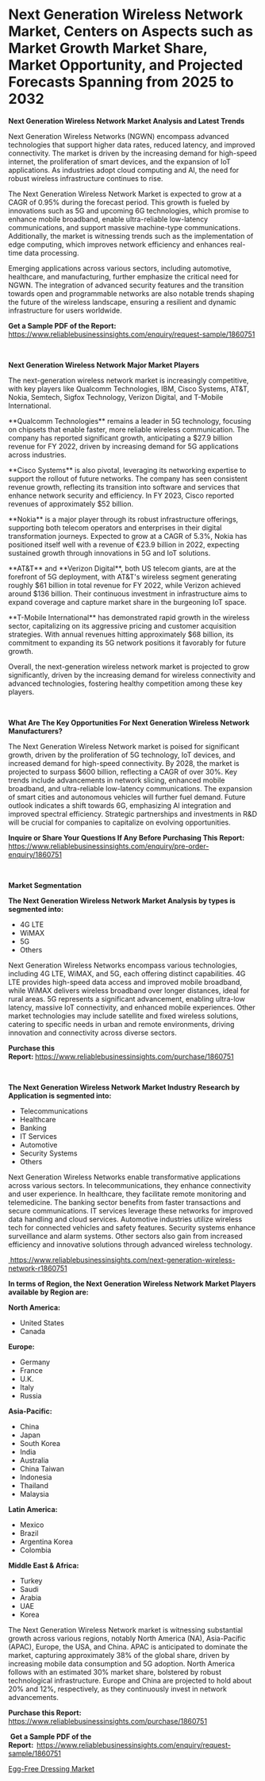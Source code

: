 <p><h1>Next Generation Wireless Network Market, Centers on Aspects such as Market Growth Market Share, Market Opportunity, and Projected Forecasts Spanning from 2025 to 2032</h1></p><p><strong>Next Generation Wireless Network Market Analysis and Latest Trends</strong></p>
<p><p>Next Generation Wireless Networks (NGWN) encompass advanced technologies that support higher data rates, reduced latency, and improved connectivity. The market is driven by the increasing demand for high-speed internet, the proliferation of smart devices, and the expansion of IoT applications. As industries adopt cloud computing and AI, the need for robust wireless infrastructure continues to rise.</p><p>The Next Generation Wireless Network Market is expected to grow at a CAGR of 0.95% during the forecast period. This growth is fueled by innovations such as 5G and upcoming 6G technologies, which promise to enhance mobile broadband, enable ultra-reliable low-latency communications, and support massive machine-type communications. Additionally, the market is witnessing trends such as the implementation of edge computing, which improves network efficiency and enhances real-time data processing.</p><p>Emerging applications across various sectors, including automotive, healthcare, and manufacturing, further emphasize the critical need for NGWN. The integration of advanced security features and the transition towards open and programmable networks are also notable trends shaping the future of the wireless landscape, ensuring a resilient and dynamic infrastructure for users worldwide.</p></p>
<p><strong>Get a Sample PDF of the Report:&nbsp;</strong> <a href="https://www.reliablebusinessinsights.com/enquiry/request-sample/1860751?utm_campaign=2132&utm_medium=2&utm_source=Github&utm_content=ia&utm_term=15022025&utm_id=next-generation-wireless-network">https://www.reliablebusinessinsights.com/enquiry/request-sample/1860751</a></p>
<p>&nbsp;</p>
<p><strong>Next Generation Wireless Network Major Market Players</strong></p>
<p><p>The next-generation wireless network market is increasingly competitive, with key players like Qualcomm Technologies, IBM, Cisco Systems, AT&T, Nokia, Semtech, Sigfox Technology, Verizon Digital, and T-Mobile International.</p><p>**Qualcomm Technologies** remains a leader in 5G technology, focusing on chipsets that enable faster, more reliable wireless communication. The company has reported significant growth, anticipating a $27.9 billion revenue for FY 2022, driven by increasing demand for 5G applications across industries.</p><p>**Cisco Systems** is also pivotal, leveraging its networking expertise to support the rollout of future networks. The company has seen consistent revenue growth, reflecting its transition into software and services that enhance network security and efficiency. In FY 2023, Cisco reported revenues of approximately $52 billion.</p><p>**Nokia** is a major player through its robust infrastructure offerings, supporting both telecom operators and enterprises in their digital transformation journeys. Expected to grow at a CAGR of 5.3%, Nokia has positioned itself well with a revenue of €23.9 billion in 2022, expecting sustained growth through innovations in 5G and IoT solutions.</p><p>**AT&T** and **Verizon Digital**, both US telecom giants, are at the forefront of 5G deployment, with AT&T's wireless segment generating roughly $61 billion in total revenue for FY 2022, while Verizon achieved around $136 billion. Their continuous investment in infrastructure aims to expand coverage and capture market share in the burgeoning IoT space.</p><p>**T-Mobile International** has demonstrated rapid growth in the wireless sector, capitalizing on its aggressive pricing and customer acquisition strategies. With annual revenues hitting approximately $68 billion, its commitment to expanding its 5G network positions it favorably for future growth.</p><p>Overall, the next-generation wireless network market is projected to grow significantly, driven by the increasing demand for wireless connectivity and advanced technologies, fostering healthy competition among these key players.</p></p>
<p>&nbsp;</p>
<p><strong>What Are The Key Opportunities For Next Generation Wireless Network Manufacturers?</strong></p>
<p><p>The Next Generation Wireless Network market is poised for significant growth, driven by the proliferation of 5G technology, IoT devices, and increased demand for high-speed connectivity. By 2028, the market is projected to surpass $600 billion, reflecting a CAGR of over 30%. Key trends include advancements in network slicing, enhanced mobile broadband, and ultra-reliable low-latency communications. The expansion of smart cities and autonomous vehicles will further fuel demand. Future outlook indicates a shift towards 6G, emphasizing AI integration and improved spectral efficiency. Strategic partnerships and investments in R&D will be crucial for companies to capitalize on evolving opportunities.</p></p>
<p><strong>Inquire or Share Your Questions If Any Before Purchasing This Report:</strong> <a href="https://www.reliablebusinessinsights.com/enquiry/pre-order-enquiry/1860751?utm_campaign=2132&utm_medium=2&utm_source=Github&utm_content=ia&utm_term=15022025&utm_id=next-generation-wireless-network">https://www.reliablebusinessinsights.com/enquiry/pre-order-enquiry/1860751</a></p>
<p>&nbsp;</p>
<p><strong>Market Segmentation</strong></p>
<p><strong>The Next Generation Wireless Network Market Analysis by types is segmented into:</strong></p>
<p><ul><li>4G LTE</li><li>WiMAX</li><li>5G</li><li>Others</li></ul></p>
<p><p>Next Generation Wireless Networks encompass various technologies, including 4G LTE, WiMAX, and 5G, each offering distinct capabilities. 4G LTE provides high-speed data access and improved mobile broadband, while WiMAX delivers wireless broadband over longer distances, ideal for rural areas. 5G represents a significant advancement, enabling ultra-low latency, massive IoT connectivity, and enhanced mobile experiences. Other market technologies may include satellite and fixed wireless solutions, catering to specific needs in urban and remote environments, driving innovation and connectivity across diverse sectors.</p></p>
<p><strong>Purchase this Report:&nbsp;</strong><a href="https://www.reliablebusinessinsights.com/purchase/1860751?utm_campaign=2132&utm_medium=2&utm_source=Github&utm_content=ia&utm_term=15022025&utm_id=next-generation-wireless-network">https://www.reliablebusinessinsights.com/purchase/1860751</a></p>
<p>&nbsp;</p>
<p><strong>The Next Generation Wireless Network Market Industry Research by Application is segmented into:</strong></p>
<p><ul><li>Telecommunications</li><li>Healthcare</li><li>Banking</li><li>IT Services</li><li>Automotive</li><li>Security Systems</li><li>Others</li></ul></p>
<p><p>Next Generation Wireless Networks enable transformative applications across various sectors. In telecommunications, they enhance connectivity and user experience. In healthcare, they facilitate remote monitoring and telemedicine. The banking sector benefits from faster transactions and secure communications. IT services leverage these networks for improved data handling and cloud services. Automotive industries utilize wireless tech for connected vehicles and safety features. Security systems enhance surveillance and alarm systems. Other sectors also gain from increased efficiency and innovative solutions through advanced wireless technology.</p></p>
<p><a href="https://www.reliablebusinessinsights.com/next-generation-wireless-network-r1860751?utm_campaign=2132&utm_medium=2&utm_source=Github&utm_content=ia&utm_term=15022025&utm_id=next-generation-wireless-network">&nbsp;https://www.reliablebusinessinsights.com/next-generation-wireless-network-r1860751</a></p>
<p><strong>In terms of Region, the Next Generation Wireless Network Market Players available by Region are:</strong></p>
<p>
    <p> <strong> North America: </strong>
        <ul>
            <li>United States</li>
            <li>Canada</li>
        </ul>
        </p> 
    <p> <strong> Europe: </strong>
        <ul>
            <li>Germany</li>
            <li>France</li>
            <li>U.K.</li>
            <li>Italy</li>
            <li>Russia</li>
        </ul>
        </p> 
    <p> <strong> Asia-Pacific: </strong>
        <ul>
            <li>China</li>
            <li>Japan</li>
            <li>South Korea</li>
            <li>India</li>
            <li>Australia</li>
            <li>China Taiwan</li>
            <li>Indonesia</li>
            <li>Thailand</li>
            <li>Malaysia</li>
        </ul>
        </p> 
    <p> <strong> Latin America: </strong>
        <ul>
            <li>Mexico</li>
            <li>Brazil</li>
            <li>Argentina Korea</li>
            <li>Colombia</li>
        </ul>
        </p> 
    <p> <strong> Middle East & Africa: </strong>
        <ul>
            <li>Turkey</li>
            <li>Saudi</li>
            <li>Arabia</li>
            <li>UAE</li>
            <li>Korea</li>
        </ul>
    </p>
    </p>
<p><p>The Next Generation Wireless Network market is witnessing substantial growth across various regions, notably North America (NA), Asia-Pacific (APAC), Europe, the USA, and China. APAC is anticipated to dominate the market, capturing approximately 38% of the global share, driven by increasing mobile data consumption and 5G adoption. North America follows with an estimated 30% market share, bolstered by robust technological infrastructure. Europe and China are projected to hold about 20% and 12%, respectively, as they continuously invest in network advancements.</p></p>
<p><strong>Purchase this Report: </strong><a href="https://www.reliablebusinessinsights.com/purchase/1860751?utm_campaign=2132&utm_medium=2&utm_source=Github&utm_content=ia&utm_term=15022025&utm_id=next-generation-wireless-network">https://www.reliablebusinessinsights.com/purchase/1860751</a></p>
<p>&nbsp;<strong>Get a Sample PDF of the Report:&nbsp;&nbsp;</strong><a href="https://www.reliablebusinessinsights.com/enquiry/request-sample/1860751?utm_campaign=2132&utm_medium=2&utm_source=Github&utm_content=ia&utm_term=15022025&utm_id=next-generation-wireless-network">https://www.reliablebusinessinsights.com/enquiry/request-sample/1860751</a></p>
<p><strong></strong></p>
<p><p><a href="https://github.com/shondapmbau/Market-Research-Report-List-1/blob/main/egg-free-dressing-market.md?utm_campaign=2132&utm_medium=2&utm_source=Github&utm_content=ia&utm_term=15022025&utm_id=next-generation-wireless-network">Egg-Free Dressing Market</a></p></p>